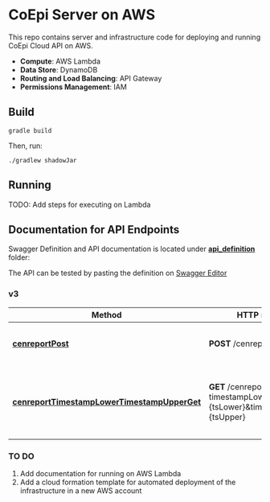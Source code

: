 # CoEpi Server on AWS

This repo contains server and infrastructure code for deploying and running
CoEpi Cloud API on AWS.

* **Compute**: AWS Lambda
* **Data Store**: DynamoDB
* **Routing and Load Balancing**: API Gateway
* **Permissions Management**: IAM


## Build


```
gradle build
```

Then, run:

```
./gradlew shadowJar
```


## Running

TODO: Add steps for executing on Lambda


## Documentation for API Endpoints

Swagger Definition and API documentation is located
under [**api_definition**](api_definition/coepi_api_0.3.0.yml) folder:

The API can be tested by pasting the definition on [Swagger Editor](http://editor.swagger.io/)

### v3
Method | HTTP request | Description
------------- | ------------- | -------------
[**cenreportPost**](docs/DefaultApi.md#cenreportpost) | **POST** /cenreport | Submit symptom or infection report
[**cenreportTimestampLowerTimestampUpperGet**](docs/DefaultApi.md#cenreporttimestamplowertimestampupperget) | **GET** /cenreport?timestampLower={tsLower}&timestampUpper={tsUpper} | Returns a list of reports generated between a timestamp range


### TO DO

1. Add documentation for running on AWS Lambda
2. Add a cloud formation template for automated deployment of the infrastructure in a new AWS account
